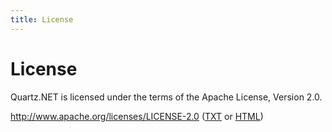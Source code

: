 ```yaml
---
title: License
---
```


# License

Quartz.NET is licensed under the terms of the Apache License, Version 2.0.

<a href="http://www.apache.org/licenses/LICENSE-2.0">http://www.apache.org/licenses/LICENSE-2.0</a> 
(<a href="http://www.apache.org/licenses/LICENSE-2.0.txt">TXT</a> or <a href="http://www.apache.org/licenses/LICENSE-2.0.html">HTML</a>)
